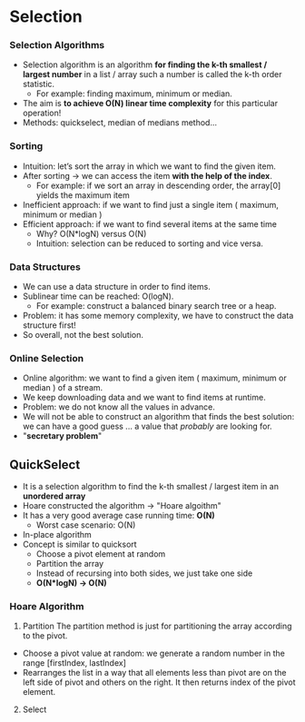 # Selection

### Selection Algorithms
- Selection algorithm is an algorithm **for finding the k-th smallest / largest number** in a list / array such a number is called the k-th order statistic.
    - For example: finding maximum, minimum or median.
- The aim is **to achieve O(N) linear time complexity** for this particular operation!
- Methods: quickselect, median of medians method...

### Sorting
- Intuition: let’s sort the array in which we want to find the given item.
- After sorting -> we can access the item **with the help of the index**.
    - For example: if we sort an array in descending order, the array[0] yields the maximum item 
- Inefficient approach: if we want to find just a single item ( maximum, minimum or median )
- Efficient approach: if we want to find several items at the same time 
    - Why?  O(N*logN) versus O(N)
    - Intuition: selection can be reduced to sorting and vice versa.
    
### Data Structures
- We can use a data structure in order to find items.
- Sublinear time can be reached: O(logN).
    - For example: construct a balanced binary search tree or a heap.
- Problem: it has some memory complexity, we have to construct the data structure first!
- So overall, not the best solution.

### Online Selection
- Online algorithm: we want to find a given item ( maximum, minimum or median ) of a stream.
- We keep downloading data and we want to find items at runtime.
- Problem: we do not know all the values in advance.
- We will not be able to construct an algorithm that finds the best solution: we can have a good guess ... a value that *probably* are looking for.
- "**secretary problem**"

## QuickSelect
- It is a selection algorithm to find the k-th smallest / largest item in an **unordered array**
- Hoare constructed the algorithm -> "Hoare algoithm"
- It has a very good average case running time: **O(N)**
    - Worst case scenario: O(N)
- In-place algorithm
- Concept is similar to quicksort
    - Choose a pivot element at random
    - Partition the array
    - Instead of recursing into both sides, we just take one side
    - **O(N*logN) -> O(N)**
    

### Hoare Algorithm
1) Partition
The partition method is just for partitioning the array according to the pivot.
  - Choose a pivot value at random: we generate a random number in the range [firstIndex, lastIndex]
  - Rearranges the list in a way that all elements less than pivot are on the left side of pivot and others on the right.
  It then returns index of the pivot element.

2) Select

  
  
  
  
  
  
